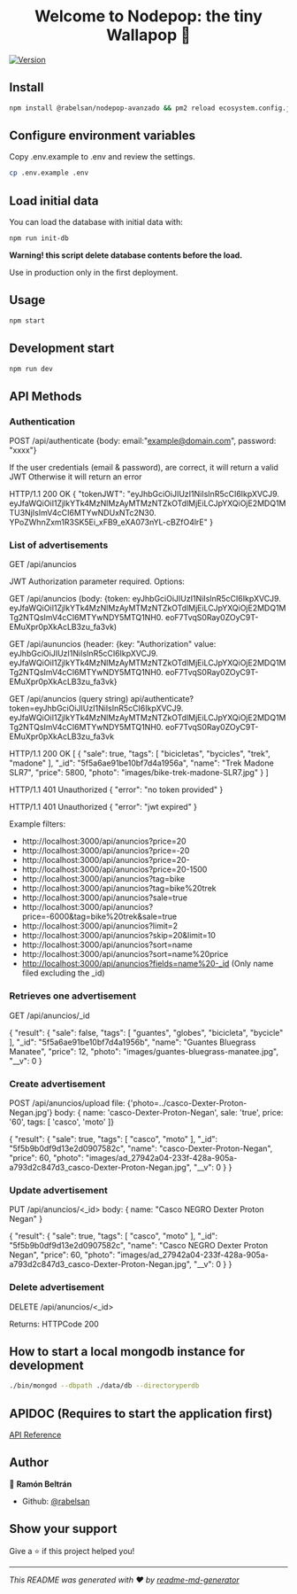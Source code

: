 <h1 align="center">Welcome to Nodepop: the tiny Wallapop 👋</h1>
<p>
  <a href="https://github.com/rabelsan/nodepop-avanzado" target="_blank">
    <img alt="Version" src="https://img.shields.io/npm/v/@rabelsan/nodepop-avanzado.svg">
  </a>
</p>

## Install

```sh
npm install @rabelsan/nodepop-avanzado && pm2 reload ecosystem.config.js --env production
```

## Configure environment variables

Copy .env.example to .env and review the settings.

```sh
cp .env.example .env
```

## Load initial data

You can load the database with initial data with:

```sh
npm run init-db
```

**Warning! this script delete database contents before the load.**

Use in production only in the first deployment.

## Usage

```sh
npm start
```

## Development start

```sh
npm run dev
```

## API Methods

### Authentication

POST /api/authenticate {body: email:"example@domain.com", password: "xxxx"}

If the user credentials (email & password), are correct, it will return a valid JWT
Otherwise it will return an error

HTTP/1.1 200 OK
  {
    "tokenJWT": "eyJhbGciOiJIUzI1NiIsInR5cCI6IkpXVCJ9.
                eyJfaWQiOiI1ZjlkYTk4MzNlMzAyMTMzNTZkOTdlMjEiLCJpYXQiOjE2MDQ1MTU3NjIsImV4cCI6MTYwNDUxNTc2N30.
                YPoZWhnZxm1R3SK5Ei_xFB9_eXA073nYL-cBZfO4lrE"
  }

### List of advertisements

GET /api/anuncios

  JWT Authorization parameter required. Options:
  
  GET /api/anuncios (body:
        {token: eyJhbGciOiJIUzI1NiIsInR5cCI6IkpXVCJ9.
        eyJfaWQiOiI1ZjlkYTk4MzNlMzAyMTMzNTZkOTdlMjEiLCJpYXQiOjE2MDQ1MTg2NTQsImV4cCI6MTYwNDY5MTQ1NH0.
        eoF7TvqS0Ray0ZOyC9T-EMuXpr0pXkAcLB3zu_fa3vk)
  
  GET /api/aununcios (header: 
        {key: "Authorization" value: eyJhbGciOiJIUzI1NiIsInR5cCI6IkpXVCJ9.
        eyJfaWQiOiI1ZjlkYTk4MzNlMzAyMTMzNTZkOTdlMjEiLCJpYXQiOjE2MDQ1MTg2NTQsImV4cCI6MTYwNDY5MTQ1NH0.
        eoF7TvqS0Ray0ZOyC9T-EMuXpr0pXkAcLB3zu_fa3vk}
  
  GET /api/anuncios (query string)
        api/authenticate?token=eyJhbGciOiJIUzI1NiIsInR5cCI6IkpXVCJ9.
        eyJfaWQiOiI1ZjlkYTk4MzNlMzAyMTMzNTZkOTdlMjEiLCJpYXQiOjE2MDQ1MTg2NTQsImV4cCI6MTYwNDY5MTQ1NH0.
        eoF7TvqS0Ray0ZOyC9T-EMuXpr0pXkAcLB3zu_fa3vk

  HTTP/1.1 200 OK 
  [
    {
      "sale": true,
      "tags": [
        "bicicletas",
        "bycicles",
        "trek",
        "madone"
      ],
      "_id": "5f5a6ae91be10bf7d4a1956a",
      "name": "Trek Madone SLR7",
      "price": 5800,
      "photo": "images/bike-trek-madone-SLR7.jpg"
    }
  ]
  
  HTTP/1.1 401 Unauthorized
    {
      "error": "no token provided"
    }
  
  HTTP/1.1 401 Unauthorized 
    {
      "error": "jwt expired"
    } 

Example filters:

* http://localhost:3000/api/anuncios?price=20
* http://localhost:3000/api/anuncios?price=-20
* http://localhost:3000/api/anuncios?price=20-
* http://localhost:3000/api/anuncios?price=20-1500
* http://localhost:3000/api/anuncios?tag=bike
* http://localhost:3000/api/anuncios?tag=bike%20trek
* http://localhost:3000/api/anuncios?sale=true
* http://localhost:3000/api/anuncios?price=-6000&tag=bike%20trek&sale=true
* http://localhost:3000/api/anuncios?limit=2
* http://localhost:3000/api/anuncios?skip=20&limit=10
* http://localhost:3000/api/anuncios?sort=name
* http://localhost:3000/api/anuncios?sort=name%20price
* <http://localhost:3000/api/anuncios?fields=name%20-_id> (Only name filed excluding the _id)

### Retrieves one advertisement

GET /api/anuncios/_id

  {
    "result": {
    "sale": false,
    "tags": [
      "guantes",
      "globes",
      "bicicleta",
      "bycicle"
    ],
    "_id": "5f5a6ae91be10bf7d4a1956b",
    "name": "Guantes Bluegrass Manatee",
    "price": 12,
    "photo": "images/guantes-bluegrass-manatee.jpg",
    "__v": 0
  }

### Create advertisement

POST /api/anuncios/upload file: {'photo=../casco-Dexter-Proton-Negan.jpg'}
                     body: { name: 'casco-Dexter-Proton-Negan', sale: 'true', price: '60', tags: [ 'casco', 'moto' ]}
  
  {
    "result": {
        "sale": true,
        "tags": [
            "casco",
            "moto"
        ],
        "_id": "5f5b9b0df9d13e2d0907582c",
        "name": "casco-Dexter-Proton-Negan",
        "price": 60,
        "photo": "images/ad_27942a04-233f-428a-905a-a793d2c847d3_casco-Dexter-Proton-Negan.jpg",
        "__v": 0
    }
  }

### Update advertisement

PUT /api/anuncios/<_id> body: { name: "Casco NEGRO Dexter Proton Negan" }

  {
    "result": {
        "sale": true,
        "tags": [
            "casco",
            "moto"
        ],
        "_id": "5f5b9b0df9d13e2d0907582c",
        "name": "Casco NEGRO Dexter Proton Negan",
        "price": 60,
        "photo": "images/ad_27942a04-233f-428a-905a-a793d2c847d3_casco-Dexter-Proton-Negan.jpg",
        "__v": 0
    }
  }


### Delete advertisement

DELETE /api/anuncios/<_id>

Returns: HTTPCode 200

## How to start a local mongodb instance for development

```sh
./bin/mongod --dbpath ./data/db --directoryperdb
```

## APIDOC (Requires to start the application first)

<p>
  <a href="http://localhost:3000/apidoc/index.html" target="_blank">API Reference</a>
</p>

## Author

👤 **Ramón Beltrán**

* Github: [@rabelsan](https://github.com/rabelsan)

## Show your support

Give a ⭐️ if this project helped you!

***
_This README was generated with ❤️ by [readme-md-generator](https://github.com/kefranabg/readme-md-generator)_
